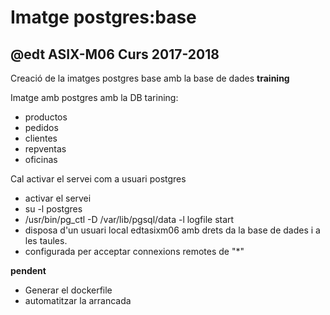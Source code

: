# Imatge postgres:base
## @edt ASIX-M06 Curs 2017-2018

Creació de la imatges postgres base amb la base de dades **training**

Imatge amb postgres amb la DB tarining:
 * productos
 * pedidos
 * clientes
 * repventas
 * oficinas

Cal activar el servei  com a usuari postgres
 * activar el servei
  * su -l postgres
  * /usr/bin/pg_ctl -D /var/lib/pgsql/data -l logfile start
 * disposa d'un usuari local edtasixm06 amb drets da la base de dades i a les taules.
 * configurada per acceptar connexions remotes de "*"

**pendent**
 * Generar el dockerfile
 * automatitzar la arrancada

